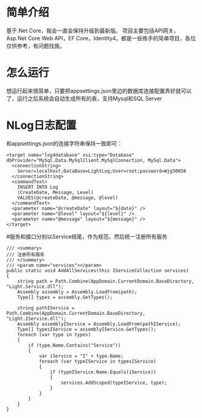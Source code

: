 # 简单介绍
基于.Net Core，我会一直会保持升级到最新版。
项目主要包括API网关，Asp.Net Core Web API，EF Core，Identity4，都是一些练手的简单项目，各位仅供参考，有问题找我。

# 怎么运行
想运行起来很简单，只要把appsettings.json里边的数据库连接配置弄好就可以了，运行之后系统会自动生成所有的表，支持Mysql和SQL Server

# NLog日志配置
和appsettings.json的连接字符串保持一致即可：
```
<target name="log4database" xsi:type="Database" dbProvider="MySql.Data.MySqlClient.MySqlConnection, MySql.Data">
  <connectionString>
	Server=localhost;DataBase=LightLog;User=root;password=Wjg50058
  </connectionString>
  <commandText>
	INSERT INTO Log
	(CreateDate, Message, Level) 
	VALUES(@createDate, @message, @level)
  </commandText>
  <parameter name="@createDate" layout="${date}" />
  <parameter name="@level" layout="${level}" />
  <parameter name="@message" layout="${message}" />
</target>
```
#服务和接口分别以Service结尾，作为规范，然后统一注册所有服务
```
/// <summary>
/// 注册所有服务
/// </summary>
/// <param name="services"></param>
public static void AddAllServices(this IServiceCollection services)
{
	string path = Path.Combine(AppDomain.CurrentDomain.BaseDirectory, "Light.Service.dll");
	Assembly assembly = Assembly.LoadFrom(path);
	Type[] types = assembly.GetTypes();

	string pathIService = Path.Combine(AppDomain.CurrentDomain.BaseDirectory, "Light.IService.dll");
	Assembly assemblyIService = Assembly.LoadFrom(pathIService);
	Type[] typesIService = assemblyIService.GetTypes();
	foreach (var type in types)
	{
		if (type.Name.Contains("Service"))
		{
			var iService = "I" + type.Name;
			foreach (var typeIService in typesIService)
			{
				if (typeIService.Name.Equals(iService))
				{
					services.AddScoped(typeIService, type);
				}
			}
		}
	}
}
```